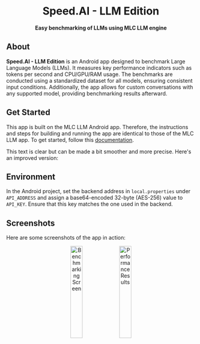 <div align="center">

# Speed.AI - LLM Edition

**Easy benchmarking of LLMs using MLC LLM engine**

</div>

## About

<b>Speed.AI - LLM Edition</b> is an Android app designed to benchmark Large Language Models (LLMs). It measures key performance indicators such as tokens per second and CPU/GPU/RAM usage. The benchmarks are conducted using a standardized dataset for all models, ensuring consistent input conditions. Additionally, the app allows for custom conversations with any supported model, providing benchmarking results afterward.

## Get Started


This app is built on the MLC LLM Android app. Therefore, the instructions and steps for building and running the app are identical to those of the MLC LLM app. To get started, follow this [documentation](https://llm.mlc.ai/docs/).


This text is clear but can be made a bit smoother and more precise. Here's an improved version:

## Environment

In the Android project, set the backend address in `local.properties` under `API_ADDRESS` and assign a base64-encoded 32-byte (AES-256) value to `API_KEY`. Ensure that this key matches the one used in the backend.

## Screenshots

Here are some screenshots of the app in action:

<div align="center">
  <img src="https://github.com/user-attachments/assets/af0417b0-c867-459d-ac03-d9e9a7653630" alt="Benchmarking Screen" width="25%"/>
  <img src="https://github.com/user-attachments/assets/93a0523c-557d-40d0-8567-0f68f65cd853" alt="Performance Results" width="25%"/>
</div>

